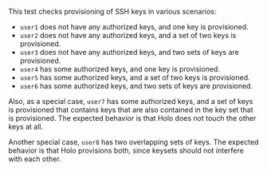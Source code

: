 This test checks provisioning of SSH keys in various scenarios:

* `user1` does not have any authorized keys, and one key is provisioned.
* `user2` does not have any authorized keys, and a set of two keys is provisioned.
* `user3` does not have any authorized keys, and two sets of keys are provisioned.
* `user4` has some authorized keys, and one key is provisioned.
* `user5` has some authorized keys, and a set of two keys is provisioned.
* `user6` has some authorized keys, and two sets of keys are provisioned.

Also, as a special case, `user7` has some authorized keys, and a set of keys is
provisioned that contains keys that are also contained in the key set that is
provisioned. The expected behavior is that Holo does not touch the other keys at all.

Another special case, `user8` has two overlapping sets of keys. The expected
behavior is that Holo provisions both, since keysets should not interfere with
each other.
